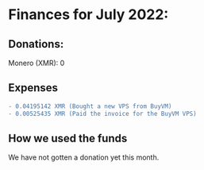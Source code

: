 # Finances for July 2022:

## Donations:

Monero (XMR): 0

## Expenses
```diff
- 0.04195142 XMR (Bought a new VPS from BuyVM)
- 0.00525435 XMR (Paid the invoice for the BuyVM VPS)
```
## How we used the funds

We have not gotten a donation yet this month.
